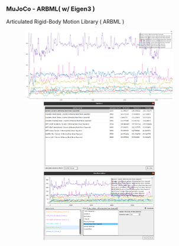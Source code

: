 ### MuJoCo - ARBML( w/ Eigen3 )

Articulated Rigid-Body Motion Library ( ARBML )

<p align="center">
    <img src="./img/mujco_arbml_t_exec_mrms.png" width="400px" title="mujoco_armbl"/>
    <img src="./img/mujco_arbml_statistics.png" width="300px" title="armbl_statistics"/>
    <img src="./img/mujco_arbml_mrms50.png" width="300px" title="mrms50"/>
</p>
